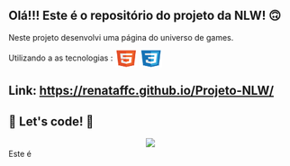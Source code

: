 ## Olá!!!  Este é o repositório do projeto da NLW! 🙃

Neste projeto desenvolvi uma página do universo de games. 



<div align="left">
Utilizando a as tecnologias :
<img align="center" alt="Renata-HTML" height="30" width="40" src="https://raw.githubusercontent.com/devicons/devicon/master/icons/html5/html5-original.svg">          
<img align="center" alt="Renata-CSS" height="30" width="40" src="https://raw.githubusercontent.com/devicons/devicon/master/icons/css3/css3-original.svg">
</div>

## Link: https://renataffc.github.io/Projeto-NLW/



## 🚀 Let's code! 🚀


<div align="center">
<img src="https://user-images.githubusercontent.com/97262523/190623327-71e9f8a9-8680-4b36-b10c-0b0c03096a12.png">
</div>Este é
